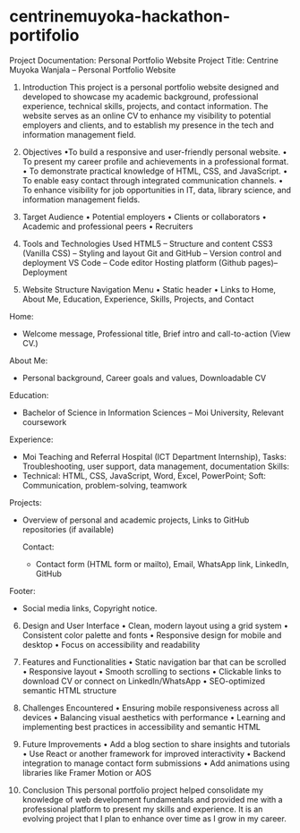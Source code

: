 ﻿# centrinemuyoka-hackathon-portifolio
Project Documentation: Personal Portfolio Website
Project Title:
Centrine Muyoka Wanjala – Personal Portfolio Website
1. Introduction
This project is a personal portfolio website designed and developed to showcase my academic background, professional experience, technical skills, projects, and contact information. The website serves as an online CV to enhance my visibility to potential employers and clients, and to establish my presence in the tech and information management field.
2. Objectives
•To build a responsive and user-friendly personal website.
• To present my career profile and achievements in a professional format.
• To demonstrate practical knowledge of HTML, CSS, and JavaScript.
• To enable easy contact through integrated communication channels.
• To enhance visibility for job opportunities in IT, data, library science, and information management fields.
3. Target Audience
• Potential employers
• Clients or collaborators
• Academic and professional peers
• Recruiters
4. Tools and Technologies Used
HTML5 – Structure and content
CSS3 (Vanilla CSS) – Styling and layout
Git and GitHub – Version control and deployment
VS Code – Code editor
Hosting platform (Github pages)– Deployment

5. Website Structure
Navigation Menu
• Static header
      • Links to Home, About Me, Education, Experience, Skills, Projects, and Contact

Home:
- Welcome message, Professional title, Brief intro and call-to-action (View CV.)

About Me:
- Personal background, Career goals and values, Downloadable CV

Education:
- Bachelor of Science in Information Sciences – Moi University, Relevant coursework

Experience:
- Moi Teaching and Referral Hospital (ICT Department Internship), Tasks: Troubleshooting, user support, data management, documentation
Skills:
- Technical: HTML, CSS, JavaScript, Word, Excel, PowerPoint; Soft: Communication, problem-solving, teamwork

Projects:
- Overview of personal and academic projects, Links to GitHub repositories (if available)

  Contact:
  - Contact form (HTML form or mailto), Email, WhatsApp link, LinkedIn, GitHub

Footer:
- Social media links, Copyright notice.


6. Design and User Interface
• Clean, modern layout using a grid system
• Consistent color palette and fonts
• Responsive design for mobile and desktop
• Focus on accessibility and readability


7. Features and Functionalities
• Static navigation bar that can be scrolled
• Responsive layout
• Smooth scrolling to sections
• Clickable links to download CV or connect on LinkedIn/WhatsApp
• SEO-optimized semantic HTML structure


8. Challenges Encountered
• Ensuring mobile responsiveness across all devices
• Balancing visual aesthetics with performance
• Learning and implementing best practices in accessibility and semantic HTML


9. Future Improvements
• Add a blog section to share insights and tutorials
• Use React or another framework for improved interactivity
• Backend integration to manage contact form submissions
• Add animations using libraries like Framer Motion or AOS


10. Conclusion
This personal portfolio project helped consolidate my knowledge of web development fundamentals and provided me with a professional platform to present my skills and experience. It is an evolving project that I plan to enhance over time as I grow in my career.

